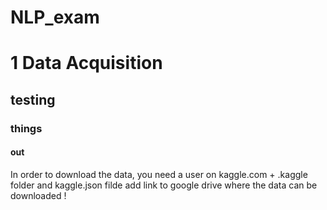 # NLP_exam

# 1 Data Acquisition

## testing
### things 
#### out 
In order to download the data, you need a user on kaggle.com + .kaggle folder and kaggle.json filde
add link to google drive where the data can be downloaded ! 

